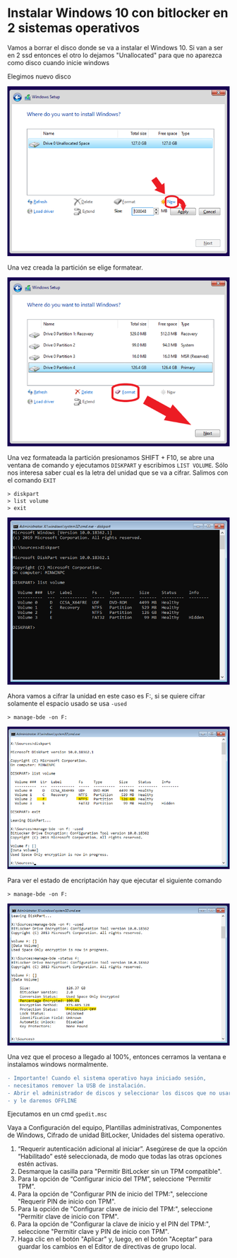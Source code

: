 # Instalar Windows 10 con bitlocker en 2 sistemas operativos

Vamos a borrar el disco donde se va a instalar el Windows 10. Si van a ser en 2 ssd entonces el otro lo dejamos "Unallocated" para que no aparezca como disco cuando inicie windows

Elegimos nuevo disco

![Install](/1.png)

Una vez creada la partición se elige formatear.

![Install](/2.png)

Una vez formateada la partición presionamos SHIFT + F10, se abre una ventana de comando y ejecutamos `DISKPART` y escribimos `LIST VOLUME`. Sólo nos interesa saber cual es la letra del unidad que se va a cifrar. Salimos con el comando `EXIT`
```
> diskpart
> list volume
> exit
```
![Install](/3.png)

Ahora vamos a cifrar la unidad en este caso es F:, si se quiere cifrar solamente el espacio usado se usa `-used`
```
> manage-bde -on F:
```
![Install](/4.png)

Para ver el estado de encriptación hay que ejecutar el siguiente comando
```
> manage-bde -on F:
```
![Install](/5.png)

Una vez que el proceso a llegado al 100%, entonces cerramos la ventana e instalamos windows normalmente.

```diff
- Importante! Cuando el sistema operativo haya iniciado sesión,
- necesitamos remover la USB de instalación. 
- Abrir el administrador de discos y seleccionar los discos que no usaremos
- y le daremos OFFLINE
```

Ejecutamos en un cmd `gpedit.msc`

Vaya a Configuración del equipo, Plantillas administrativas, Componentes de Windows, Cifrado de unidad BitLocker, Unidades del sistema operativo.

1. “Requerir autenticación adicional al iniciar”. Asegúrese de que la opción “Habilitado” esté seleccionada, de modo que todas las otras opciones estén activas.
2. Desmarque la casilla para "Permitir BitLocker sin un TPM compatible".
3. Para la opción de “Configurar inicio del TPM”, seleccione “Permitir TPM”.
4. Para la opción de "Configurar PIN de inicio del TPM:", seleccione "Requerir PIN de inicio con TPM".
5. Para la opción de "Configurar clave de inicio del TPM:", seleccione "Permitir clave de inicio con TPM".
6. Para la opción de "Configurar la clave de inicio y el PIN del TPM:", seleccione "Permitir clave y PIN de inicio con TPM".
7. Haga clic en el botón "Aplicar" y, luego, en el botón "Aceptar" para guardar los cambios en el Editor de directivas de grupo local.

